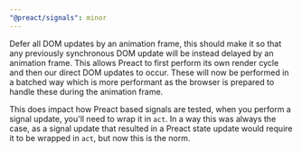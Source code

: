 ```yaml
---
"@preact/signals": minor
---
```


Defer all DOM updates by an animation frame, this should make it so
that any previously synchronous DOM update will be instead delayed by an
animation frame. This allows Preact to first perform its own render
cycle and then our direct DOM updates to occur. These will now
be performed in a batched way which is more performant as the browser
is prepared to handle these during the animation frame.

This does impact how Preact based signals are tested, when
you perform a signal update, you'll need to wrap it in `act`. In a way
this was always the case, as a signal update that resulted in
a Preact state update would require it to be wrapped in `act`, but
now this is the norm.
